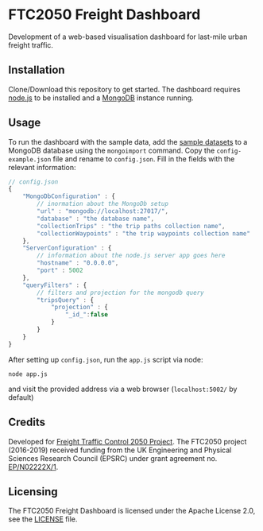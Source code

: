 <!-- ![Logo of the project](http://www.path/to/logo.png) -->

# FTC2050 Freight Dashboard

Development of a web-based visualisation dashboard for last-mile urban freight traffic.

## Installation

Clone/Download this repository to get started.
The dashboard requires [node.js](https://nodejs.org/en/) to be installed and a [MongoDB](https://www.mongodb.com/) instance running.

## Usage

To run the dashboard with the sample data, add the [sample datasets](samples/mongoimport) to a MongoDB database using the `mongoimport` command.
Copy the `config-example.json` file and rename to `config.json`. Fill in the fields with the relevant information:

```javascript
// config.json
{
	"MongoDbConfiguration" : {
        // inormation about the MongoDb setup 
		"url" : "mongodb://localhost:27017/",
        "database" : "the database name",
		"collectionTrips" : "the trip paths collection name",
		"collectionWaypoints" : "the trip waypoints collection name" 
	},
	"ServerConfiguration" : {
        // information about the node.js server app goes here
		"hostname" : "0.0.0.0",
		"port" : 5002
	},
	"queryFilters" : {
        // filters and projection for the mongodb query
		"tripsQuery" : {
			"projection" : {
                "_id_":false
            }
		}
	}
}
```
After setting up `config.json`, run the `app.js` script via node:
```
node app.js
```
and visit the provided address via a web browser (`localhost:5002/` by default)

## Credits

Developed for [Freight Traffic Control 2050 Project](http://www.ftc2050.com/ "FTC 2050 Project Homepage"). The FTC2050 project (2016-2019) received funding from the UK Engineering and Physical Sciences Research Council (EPSRC) under grant agreement no. [EP/N02222X/1](http://gow.epsrc.ac.uk/NGBOViewGrant.aspx?GrantRef=EP/N02222X/1 "Official record of Grant EP/N0222X/1").

## Licensing

The FTC2050 Freight Dashboard is licensed under the Apache License 2.0, see the [LICENSE](LICENSE) file.